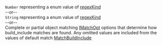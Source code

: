 `Number` representing a enum value of [regexKind](/grunt-build-include/enums/enums.regexkind.html)  
--or--  
`String` representing a enum value of [regexKind](/grunt-build-include/enums/enums.regexkind.html)  
--or--  
Complete or partial object matching [IMatchOpt](/grunt-build-include/interfaces/_modules_interfaces_.imatchopt.html) options that determine how build_include matches are found.
Any omitted values are included from the values of default match [MatchBuildInclude](/grunt-build-include/classes/matchoptions.matchbuildinclude.html)  